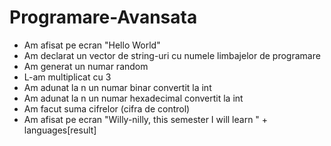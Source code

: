 # Programare-Avansata
* Am afisat pe ecran "Hello World"
* Am declarat un vector de string-uri cu numele limbajelor de programare
* Am generat un numar random
* L-am multiplicat cu 3
* Am adunat la n un numar binar convertit la int
* Am adunat la n un numar hexadecimal convertit la int
* Am facut suma cifrelor (cifra de control)
* Am afisat pe ecran "Willy-nilly, this semester I will learn " + languages[result]
